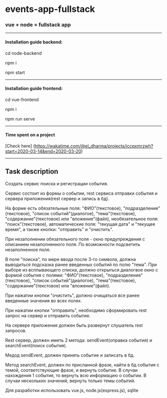 # events-app-fullstack
### vue + node = fullstack app

___
#### Installation guide backend:
cd node-backend 

npm i

npm start
___
#### Installation guide frontend:
cd vue-frontend 

npm i

npm run serve
___
#### Time spent on a project 
[Check here] (https://wakatime.com/@el_dharma/projects/iccpxmrzwh?start=2020-03-14&end=2020-03-20)
___
## Task description
Создать сервис поиска и регистрации события.

Сервис состоит из формы о событии, rest сервиса отправки события и сервера приложения(rest сервер и запись в бд).

На форме есть обязательные поля: "ФИО"(текстовое), "подразделение"(текстовое), "список событий"(диалогое), "тема"(текстовое), "содержание"(текстовое) или "вложение"(файл), необязательное поля: "поиск"(текстовое), автоматические поля: "текущая дата" и "текущее время", а также кнопки: "отправить" и "очистить".

При незаполнении обязательного поля - окно предупреждения с описанием незаполненного поля. По возможности подсветить незаполненное поле.

В поле "поиска", по мере ввода после 3-го символа, должна выводиться подсказка ранее введенных событий по полю "тема". При выборе из всплывающего списка, должно открыться диалогвое окно с формой события с полями: "ФИО"(текстовое), "подразделение"(текстовое), "список событий"(диалогое), "тема"(текстовое), "содержание"(текстовое) или "вложение"(файл).

При нажатии кнопки "очистить", должно очищаться все ранее введенные значения во всех полях.

При нажатии кнопки "отправить", необходимо сформировать rest запрос на сервер и отправить событие.

На сервере приложения должен быть развернут слушатель rest запросов.
 
Rest сервер, должен иметь 2 метода: sendEvent(оправка события) и searchEvent(поиск события).

Медод sendEvent, должен принять событие и записать в бд.

Метод searchEvent, должен по присланной фразе, найти в бд события с темой, соответствующие фразе, и вернуть событие. В случаи нахождения 1 события, то вернуть всю информацию о событии. В случаи нескольких значений, вернуть только темы событий.

Для разработки использовать vue.js, node.js(express.js), sqlite

